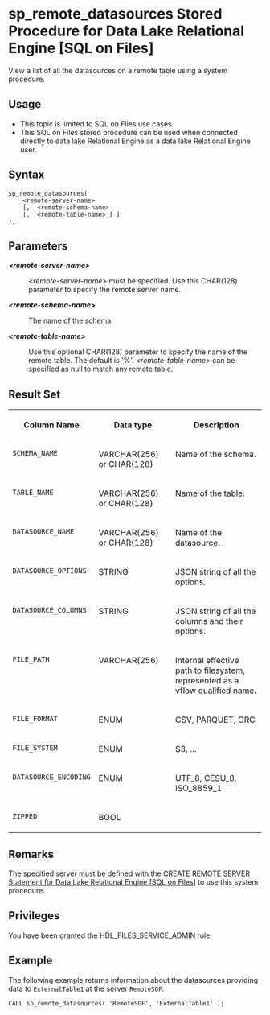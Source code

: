 <!-- loioc38fa5765a7b484c813e728b534019ee -->

# sp\_remote\_datasources Stored Procedure for Data Lake Relational Engine \[SQL on Files\]

View a list of all the datasources on a remote table using a system procedure.



<a name="loioc38fa5765a7b484c813e728b534019ee__section_fry_b3b_nqb"/>

## Usage

-   This topic is limited to SQL on Files use cases.
-   This SQL on Files stored procedure can be used when connected directly to data lake Relational Engine as a data lake Relational Engine user.



<a name="loioc38fa5765a7b484c813e728b534019ee__SPRD_syntax"/>

## Syntax

```
sp_remote_datasources(
	<remote-server-name>
	[,	<remote-schema-name>
	[,	<remote-table-name>	] ]
);
```



<a name="loioc38fa5765a7b484c813e728b534019ee__SPRD_parameters"/>

## Parameters


<dl>
<dt><b>

*<remote-server-name\>* 

</b></dt>
<dd>

*<remote-server-name\>* must be specified. Use this CHAR\(128\) parameter to specify the remote server name.



</dd><dt><b>

*<remote-schema-name\>*

</b></dt>
<dd>

The name of the schema.



</dd><dt><b>

*<remote-table-name\>* 

</b></dt>
<dd>

Use this optional CHAR\(128\) parameter to specify the name of the remote table. The default is '%'. *<remote-table-name\>* can be specified as null to match any remote table.



</dd>
</dl>



<a name="loioc38fa5765a7b484c813e728b534019ee__SPRD_results"/>

## Result Set


<table>
<tr>
<th valign="top">

Column Name

</th>
<th valign="top">

Data type

</th>
<th valign="top">

Description

</th>
</tr>
<tr>
<td valign="top">

`SCHEMA_NAME`

</td>
<td valign="top">

VARCHAR\(256\) or CHAR\(128\)

</td>
<td valign="top">

Name of the schema.

</td>
</tr>
<tr>
<td valign="top">

`TABLE_NAME`

</td>
<td valign="top">

VARCHAR\(256\) or CHAR\(128\)

</td>
<td valign="top">

Name of the table.

</td>
</tr>
<tr>
<td valign="top">

`DATASOURCE_NAME`

</td>
<td valign="top">

VARCHAR\(256\) or CHAR\(128\)

</td>
<td valign="top">

Name of the datasource.

</td>
</tr>
<tr>
<td valign="top">

`DATASOURCE_OPTIONS`

</td>
<td valign="top">

STRING

</td>
<td valign="top">

JSON string of all the options.

</td>
</tr>
<tr>
<td valign="top">

`DATASOURCE_COLUMNS`

</td>
<td valign="top">

STRING

</td>
<td valign="top">

JSON string of all the columns and their options.

</td>
</tr>
<tr>
<td valign="top">

`FILE_PATH`

</td>
<td valign="top">

VARCHAR\(256\)

</td>
<td valign="top">

Internal effective path to filesystem, represented as a vflow qualified name.

</td>
</tr>
<tr>
<td valign="top">

`FILE_FORMAT`

</td>
<td valign="top">

ENUM

</td>
<td valign="top">

CSV, PARQUET, ORC

</td>
</tr>
<tr>
<td valign="top">

`FILE_SYSTEM`

</td>
<td valign="top">

ENUM

</td>
<td valign="top">

S3, ...

</td>
</tr>
<tr>
<td valign="top">

`DATASOURCE_ENCODING`

</td>
<td valign="top">

ENUM

</td>
<td valign="top">

UTF\_8, CESU\_8, ISO\_8859\_1

</td>
</tr>
<tr>
<td valign="top">

`ZIPPED`

</td>
<td valign="top">

BOOL

</td>
<td valign="top">

 

</td>
</tr>
</table>



<a name="loioc38fa5765a7b484c813e728b534019ee__SPRD_remarks"/>

## Remarks

The specified server must be defined with the [CREATE REMOTE SERVER Statement for Data Lake Relational Engine \[SQL on Files\]](create-remote-server-statement-for-data-lake-relational-engine-sql-on-files-d9c56ec.md) to use this system procedure.



<a name="loioc38fa5765a7b484c813e728b534019ee__section_vrj_gjp_p4b"/>

## Privileges

You have been granted the HDL\_FILES\_SERVICE\_ADMIN role.



## Example

The following example returns information about the datasources providing data to `ExternalTable1` at the server `RemoteSOF`:

```
CALL sp_remote_datasources( 'RemoteSOF', 'ExternalTable1' );
```

